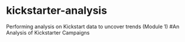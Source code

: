 # kickstarter-analysis
Performing analysis on Kickstart data to uncover trends (Module 1)
#An Analysis of Kickstarter Campaigns
